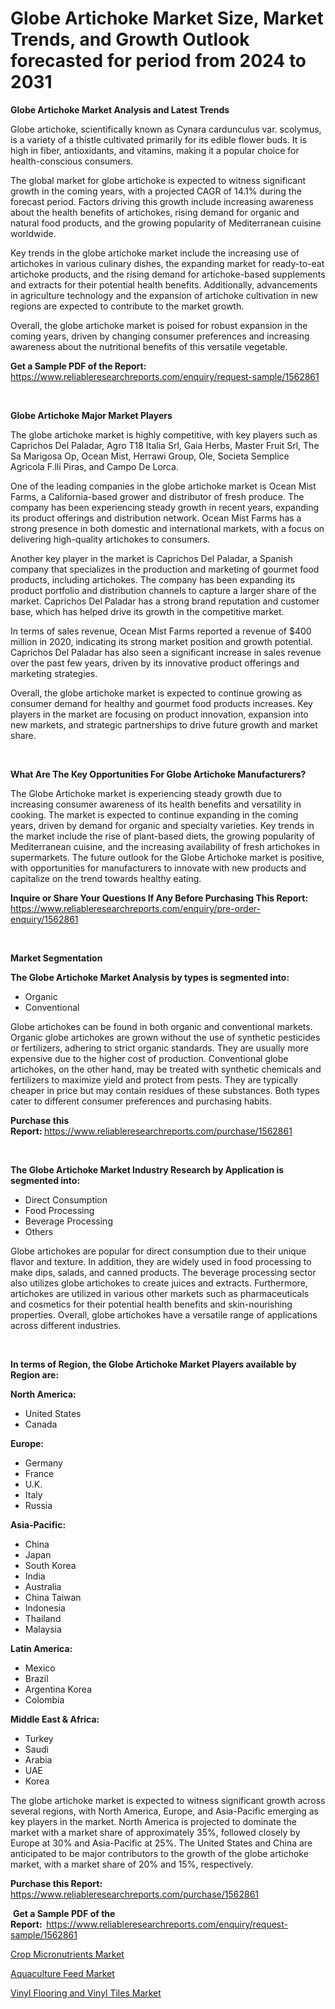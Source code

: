 <p><h1>Globe Artichoke Market Size, Market Trends, and Growth Outlook forecasted for period from 2024 to 2031</h1></p><p><strong>Globe Artichoke Market Analysis and Latest Trends</strong></p>
<p><p>Globe artichoke, scientifically known as Cynara cardunculus var. scolymus, is a variety of a thistle cultivated primarily for its edible flower buds. It is high in fiber, antioxidants, and vitamins, making it a popular choice for health-conscious consumers.</p><p>The global market for globe artichoke is expected to witness significant growth in the coming years, with a projected CAGR of 14.1% during the forecast period. Factors driving this growth include increasing awareness about the health benefits of artichokes, rising demand for organic and natural food products, and the growing popularity of Mediterranean cuisine worldwide.</p><p>Key trends in the globe artichoke market include the increasing use of artichokes in various culinary dishes, the expanding market for ready-to-eat artichoke products, and the rising demand for artichoke-based supplements and extracts for their potential health benefits. Additionally, advancements in agriculture technology and the expansion of artichoke cultivation in new regions are expected to contribute to the market growth.</p><p>Overall, the globe artichoke market is poised for robust expansion in the coming years, driven by changing consumer preferences and increasing awareness about the nutritional benefits of this versatile vegetable.</p></p>
<p><strong>Get a Sample PDF of the Report:&nbsp;</strong> <a href="https://www.reliableresearchreports.com/enquiry/request-sample/1562861">https://www.reliableresearchreports.com/enquiry/request-sample/1562861</a></p>
<p>&nbsp;</p>
<p><strong>Globe Artichoke Major Market Players</strong></p>
<p><p>The globe artichoke market is highly competitive, with key players such as Caprichos Del Paladar, Agro T18 Italia Srl, Gaia Herbs, Master Fruit Srl, The Sa Marigosa Op, Ocean Mist, Herrawi Group, Ole, Societa Semplice Agricola F.lli Piras, and Campo De Lorca. </p><p>One of the leading companies in the globe artichoke market is Ocean Mist Farms, a California-based grower and distributor of fresh produce. The company has been experiencing steady growth in recent years, expanding its product offerings and distribution network. Ocean Mist Farms has a strong presence in both domestic and international markets, with a focus on delivering high-quality artichokes to consumers.</p><p>Another key player in the market is Caprichos Del Paladar, a Spanish company that specializes in the production and marketing of gourmet food products, including artichokes. The company has been expanding its product portfolio and distribution channels to capture a larger share of the market. Caprichos Del Paladar has a strong brand reputation and customer base, which has helped drive its growth in the competitive market.</p><p>In terms of sales revenue, Ocean Mist Farms reported a revenue of $400 million in 2020, indicating its strong market position and growth potential. Caprichos Del Paladar has also seen a significant increase in sales revenue over the past few years, driven by its innovative product offerings and marketing strategies.</p><p>Overall, the globe artichoke market is expected to continue growing as consumer demand for healthy and gourmet food products increases. Key players in the market are focusing on product innovation, expansion into new markets, and strategic partnerships to drive future growth and market share.</p></p>
<p>&nbsp;</p>
<p><strong>What Are The Key Opportunities For Globe Artichoke Manufacturers?</strong></p>
<p><p>The Globe Artichoke market is experiencing steady growth due to increasing consumer awareness of its health benefits and versatility in cooking. The market is expected to continue expanding in the coming years, driven by demand for organic and specialty varieties. Key trends in the market include the rise of plant-based diets, the growing popularity of Mediterranean cuisine, and the increasing availability of fresh artichokes in supermarkets. The future outlook for the Globe Artichoke market is positive, with opportunities for manufacturers to innovate with new products and capitalize on the trend towards healthy eating.</p></p>
<p><strong>Inquire or Share Your Questions If Any Before Purchasing This Report:</strong> <a href="https://www.reliableresearchreports.com/enquiry/pre-order-enquiry/1562861">https://www.reliableresearchreports.com/enquiry/pre-order-enquiry/1562861</a></p>
<p>&nbsp;</p>
<p><strong>Market Segmentation</strong></p>
<p><strong>The Globe Artichoke Market Analysis by types is segmented into:</strong></p>
<p><ul><li>Organic</li><li>Conventional</li></ul></p>
<p><p>Globe artichokes can be found in both organic and conventional markets. Organic globe artichokes are grown without the use of synthetic pesticides or fertilizers, adhering to strict organic standards. They are usually more expensive due to the higher cost of production. Conventional globe artichokes, on the other hand, may be treated with synthetic chemicals and fertilizers to maximize yield and protect from pests. They are typically cheaper in price but may contain residues of these substances. Both types cater to different consumer preferences and purchasing habits.</p></p>
<p><strong>Purchase this Report:&nbsp;</strong><a href="https://www.reliableresearchreports.com/purchase/1562861">https://www.reliableresearchreports.com/purchase/1562861</a></p>
<p>&nbsp;</p>
<p><strong>The Globe Artichoke Market Industry Research by Application is segmented into:</strong></p>
<p><ul><li>Direct Consumption</li><li>Food Processing</li><li>Beverage Processing</li><li>Others</li></ul></p>
<p><p>Globe artichokes are popular for direct consumption due to their unique flavor and texture. In addition, they are widely used in food processing to make dips, salads, and canned products. The beverage processing sector also utilizes globe artichokes to create juices and extracts. Furthermore, artichokes are utilized in various other markets such as pharmaceuticals and cosmetics for their potential health benefits and skin-nourishing properties. Overall, globe artichokes have a versatile range of applications across different industries.</p></p>
<p>&nbsp;</p>
<p><strong>In terms of Region, the Globe Artichoke Market Players available by Region are:</strong></p>
<p>
    <p> <strong> North America: </strong>
        <ul>
            <li>United States</li>
            <li>Canada</li>
        </ul>
        </p> 
    <p> <strong> Europe: </strong>
        <ul>
            <li>Germany</li>
            <li>France</li>
            <li>U.K.</li>
            <li>Italy</li>
            <li>Russia</li>
        </ul>
        </p> 
    <p> <strong> Asia-Pacific: </strong>
        <ul>
            <li>China</li>
            <li>Japan</li>
            <li>South Korea</li>
            <li>India</li>
            <li>Australia</li>
            <li>China Taiwan</li>
            <li>Indonesia</li>
            <li>Thailand</li>
            <li>Malaysia</li>
        </ul>
        </p> 
    <p> <strong> Latin America: </strong>
        <ul>
            <li>Mexico</li>
            <li>Brazil</li>
            <li>Argentina Korea</li>
            <li>Colombia</li>
        </ul>
        </p> 
    <p> <strong> Middle East & Africa: </strong>
        <ul>
            <li>Turkey</li>
            <li>Saudi</li>
            <li>Arabia</li>
            <li>UAE</li>
            <li>Korea</li>
        </ul>
    </p>
    </p>
<p><p>The globe artichoke market is expected to witness significant growth across several regions, with North America, Europe, and Asia-Pacific emerging as key players in the market. North America is projected to dominate the market with a market share of approximately 35%, followed closely by Europe at 30% and Asia-Pacific at 25%. The United States and China are anticipated to be major contributors to the growth of the globe artichoke market, with a market share of 20% and 15%, respectively.</p></p>
<p><strong>Purchase this Report: </strong><a href="https://www.reliableresearchreports.com/purchase/1562861">https://www.reliableresearchreports.com/purchase/1562861</a></p>
<p>&nbsp;<strong>Get a Sample PDF of the Report:&nbsp;&nbsp;</strong><a href="https://www.reliableresearchreports.com/enquiry/request-sample/1562861">https://www.reliableresearchreports.com/enquiry/request-sample/1562861</a></p>
<p><strong></strong></p>
<p><p><a href="https://github.com/guneycigdem35/Market-Research-Report-List-2/blob/main/crop-micronutrients-market.md">Crop Micronutrients Market</a></p><p><a href="https://github.com/biheemgalvinlouises6hokrh3h/Market-Research-Report-List-1/blob/main/aquaculture-feed-market.md">Aquaculture Feed Market</a></p><p><a href="https://view.publitas.com/reportprime-1/vinyl-flooring-and-vinyl-tiles-market-size-global-industry-overview-market-segmentation-and-forecast-2024-to-2031/">Vinyl Flooring and Vinyl Tiles Market</a></p></p>